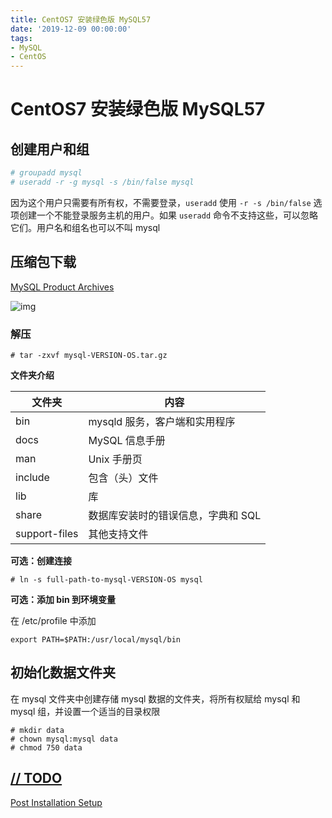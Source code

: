 ```yaml
---
title: CentOS7 安装绿色版 MySQL57
date: '2019-12-09 00:00:00'
tags:
- MySQL
- CentOS
---
```


# CentOS7 安装绿色版 MySQL57

## 创建用户和组

```bash
# groupadd mysql
# useradd -r -g mysql -s /bin/false mysql
```

因为这个用户只需要有所有权，不需要登录，`useradd` 使用 `-r -s /bin/false` 选项创建一个不能登录服务主机的用户。如果 `useradd` 命令不支持这些，可以忽略它们。用户名和组名也可以不叫 mysql

## 压缩包下载

[MySQL Product Archives](https://downloads.mysql.com/archives/community/)

![img](https://gitee.com/swang-harbin/pic-bed/raw/master/images/2021/20210222184621.png)

### 解压

```shell
# tar -zxvf mysql-VERSION-OS.tar.gz
```

**文件夹介绍**

| 文件夹        | 内容                              |
| ------------- | --------------------------------- |
| bin           | mysqld 服务，客户端和实用程序      |
| docs          | MySQL 信息手册                     |
| man           | Unix 手册页                       |
| include       | 包含（头）文件                      |
| lib           | 库                                |
| share         | 数据库安装时的错误信息，字典和 SQL |
| support-files | 其他支持文件                      |

**可选：创建连接**

```shell
# ln -s full-path-to-mysql-VERSION-OS mysql
```

**可选：添加 bin 到环境变量**

在 /etc/profile 中添加

```shell
export PATH=$PATH:/usr/local/mysql/bin
```

## 初始化数据文件夹

在 mysql 文件夹中创建存储 mysql 数据的文件夹，将所有权赋给 mysql 和 mysql 组，并设置一个适当的目录权限

```shell
# mkdir data
# chown mysql:mysql data
# chmod 750 data
```

## [// TODO](https://dev.mysql.com/doc/refman/5.7/en/data-directory-initialization.html)

[Post Installation Setup](https://dev.mysql.com/doc/mysql-secure-deployment-guide/5.7/en/secure-deployment-post-install.html)
